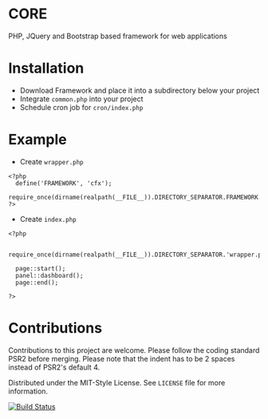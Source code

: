 # CORE

PHP, JQuery and Bootstrap based framework for web applications

# Installation

- Download Framework and place it into a subdirectory below your project
- Integrate ```common.php``` into your project
- Schedule cron job for ```cron/index.php```

# Example

- Create ```wrapper.php```
```
<?php
  define('FRAMEWORK', 'cfx');
  require_once(dirname(realpath(__FILE__)).DIRECTORY_SEPARATOR.FRAMEWORK.DIRECTORY_SEPARATOR.'common.php');
?>
```

- Create ```index.php```
```
<?php

  require_once(dirname(realpath(__FILE__)).DIRECTORY_SEPARATOR.'wrapper.php');
 
  page::start();
  panel::dashboard();
  page::end();

?>
```

# Contributions

Contributions to this project are welcome. Please follow the coding standard PSR2 before merging. Please note that the indent has to be 2 spaces instead of PSR2's default 4.

Distributed under the MIT-Style License. See `LICENSE` file for more information.

[![Build Status](https://travis-ci.org/D-NET/CORE.svg?branch=master)](https://travis-ci.org/D-NET/CORE)